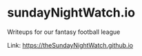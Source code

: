 # sundayNightWatch.io
Writeups for our fantasy football league

Link:  https://theSundayNightWatch.github.io
